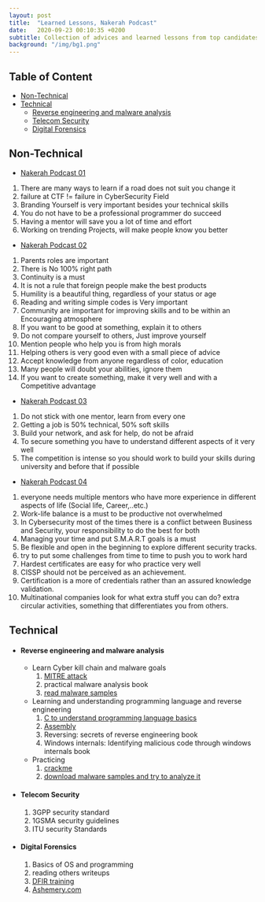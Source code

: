 ```yaml
---
layout: post
title:  "Learned Lessons, Nakerah Podcast"
date:   2020-09-23 00:10:35 +0200
subtitle: Collection of advices and learned lessons from top candidates speakers at <a href="https://nakerah.net/podcast/" style="color:#ffffff;">Nakerah Podcast</a>
background: "/img/bg1.png"
---
```


## Table of Content

* [Non-Technical](#non-technical)
* [Technical](#technical)
   * [Reverse engineering and malware analysis](#reverse-engineering-and-malware-analysis)
   * [Telecom Security](#telecom-security)  
   * [Digital Forensics](#digital-forensics)

## Non-Technical

* <u> [Nakerah Podcast 01](https://nakerah.net/podcast/01-nakerah-podcast-amr-thabet-former-malware-researcher-at-symantec-founder-of-maltrak/)</u>
1. There are many ways to learn if a road does not suit you change it
2. failure at CTF != failure in CyberSecurity Field
3. Branding Yourself is very important besides your technical skills
4. You do not have to be a professional programmer do succeed
5. Having a mentor will save you a lot of time and effort
6. Working on trending Projects, will make people know you better

* <u> [Nakerah Podcast 02](https://nakerah.net/podcast/02-ali-hadi-assistant-professor-at-champlain-college-author-of-elearnsecurity-digital-forensics-malware-analysis-courses/)</u>

1. Parents roles are important
2. There is No 100% right path
3. Continuity is a must
4. It is not a rule that foreign people make the best products
5. Humility is a beautiful thing, regardless of your status or age   
6. Reading and writing simple codes is Very important
7. Community are important for improving skills and to be within an Encouraging atmosphere
8. If you want to be good at something, explain it to others
9. Do not compare yourself to others, Just improve yourself
10. Mention people who help you is from high morals
11. Helping others is very good even with a small piece of advice
12. Accept knowledge from anyone regardless of color, education
13. Many people will doubt your abilities, ignore them
14. If you want to create something, make it very well and with a Competitive advantage

* <u> [Nakerah Podcast 03](https://nakerah.net/podcast/03-bahaa-othman-chief-information-security-officer-fawry/)</u>

1. Do not stick with one mentor, learn from every one
2. Getting a job is 50% technical, 50% soft skills
3. Build your network, and ask for help, do not be afraid
4. To secure something you have to understand different aspects of it very well
5. The competition is intense so you should work to build your skills during university and before that if possible

* <u> [Nakerah Podcast 04](https://nakerah.net/podcast/04-hassan-mourad-security-technical-leader-cisco/)</u>

1. everyone needs multiple mentors who have more experience in different aspects of life (Social life, Career,..etc.)
2. Work-life balance is a must to be productive not overwhelmed
3. In Cybersecurity most of the times there is a conflict between Business and Security, your responsibility to do the best for both
4. Managing your time and put S.M.A.R.T goals is a must
5. Be flexible and open in the beginning to explore different security tracks.
6. try to put some challenges from time to time to push you to work hard
7. Hardest certificates are easy for who practice very well
8. CISSP should not be perceived as an achievement.
9. Certification is a more of credentials rather than an assured knowledge validation.
10. Multinational companies look for what extra stuff you can do? extra circular activities, something that differentiates you from others.

## Technical

* #### Reverse engineering and malware analysis

   * Learn Cyber kill chain and malware goals
      1. <u>[MITRE attack](https://attack.mitre.org/)</u>
      2. practical malware analysis book
      3. <u>[read malware samples](https://aptnotes.readthedocs.io/en/latest/)</u>
   * Learning and understanding programming language and reverse engineering
      1. <u>[C to understand programming language basics](https://courses.edx.org/courses/course-v1:HarvardX+CS50+X/course/)</u>
      2. <u>[Assembly](https://www.google.com/search?client=firefox-b-d&q=assembly+w3schools)</u>
      3. Reversing: secrets of reverse engineering book
      4. Windows internals: Identifying malicious code through windows internals book
   * Practicing
      1. <u>[crackme](http://crackmes.cf/archive/)</u>
      2. <u>[download malware samples and try to analyze it](https://zeltser.com/malware-sample-sources/)</u>

* #### Telecom Security

   1. 3GPP security standard
   2. 1GSMA security guidelines
   3. ITU security Standards
   
* #### Digital Forensics

   1. Basics of OS and programming
   2. reading others writeups
   3. <u>[DFIR training](https://dfir.training)</u>
   4. <u>[Ashemery.com](https://ashemery.com)</u>

